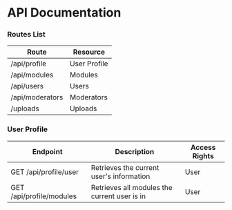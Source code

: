 # API Documentation

### Routes List
|      Route      |      Resource     | 
| --------------  | ----------------- | 
|   /api/profile  |    User Profile   |
|   /api/modules  |      Modules      | 
|    /api/users   |       Users       |
| /api/moderators |     Moderators    |
|     /uploads    |      Uploads      |

### User Profile
|          Endpoint          |                   Description                  |  Access Rights  |
|----------------------------|------------------------------------------------|-----------------|
|    GET /api/profile/user   |    Retrieves the current user's information    |      User       |
|  GET /api/profile/modules  |  Retrieves all modules the current user is in  |      User       |

